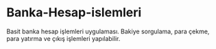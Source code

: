 # Banka-Hesap-islemleri
Basit banka hesap işlemleri uygulaması. Bakiye sorgulama, para çekme, para yatırma ve çıkış işlemleri yapılabilir.
